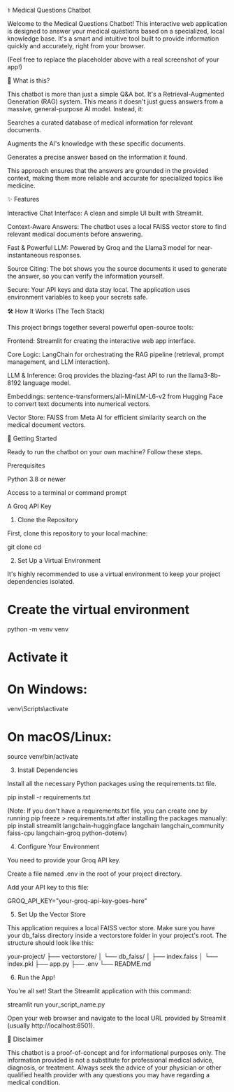 ⚕️ Medical Questions Chatbot

Welcome to the Medical Questions Chatbot! This interactive web application is designed to answer your medical questions based on a specialized, local knowledge base. It's a smart and intuitive tool built to provide information quickly and accurately, right from your browser.

(Feel free to replace the placeholder above with a real screenshot of your app!)

🤔 What is this?

This chatbot is more than just a simple Q&A bot. It's a Retrieval-Augmented Generation (RAG) system. This means it doesn't just guess answers from a massive, general-purpose AI model. Instead, it:

Searches a curated database of medical information for relevant documents.

Augments the AI's knowledge with these specific documents.

Generates a precise answer based on the information it found.

This approach ensures that the answers are grounded in the provided context, making them more reliable and accurate for specialized topics like medicine.

✨ Features

Interactive Chat Interface: A clean and simple UI built with Streamlit.

Context-Aware Answers: The chatbot uses a local FAISS vector store to find relevant medical documents before answering.

Fast & Powerful LLM: Powered by Groq and the Llama3 model for near-instantaneous responses.

Source Citing: The bot shows you the source documents it used to generate the answer, so you can verify the information yourself.

Secure: Your API keys and data stay local. The application uses environment variables to keep your secrets safe.

🛠️ How It Works (The Tech Stack)

This project brings together several powerful open-source tools:

Frontend: Streamlit for creating the interactive web app interface.

Core Logic: LangChain for orchestrating the RAG pipeline (retrieval, prompt management, and LLM interaction).

LLM & Inference: Groq provides the blazing-fast API to run the llama3-8b-8192 language model.

Embeddings: sentence-transformers/all-MiniLM-L6-v2 from Hugging Face to convert text documents into numerical vectors.

Vector Store: FAISS from Meta AI for efficient similarity search on the medical document vectors.

🚀 Getting Started

Ready to run the chatbot on your own machine? Follow these steps.

Prerequisites

Python 3.8 or newer

Access to a terminal or command prompt

A Groq API Key

1. Clone the Repository

First, clone this repository to your local machine:

git clone <your-repository-url>
cd <your-repository-directory>


2. Set Up a Virtual Environment

It's highly recommended to use a virtual environment to keep your project dependencies isolated.

# Create the virtual environment
python -m venv venv

# Activate it
# On Windows:
venv\Scripts\activate
# On macOS/Linux:
source venv/bin/activate


3. Install Dependencies

Install all the necessary Python packages using the requirements.txt file.

pip install -r requirements.txt


(Note: If you don't have a requirements.txt file, you can create one by running pip freeze > requirements.txt after installing the packages manually: pip install streamlit langchain-huggingface langchain langchain_community faiss-cpu langchain-groq python-dotenv)

4. Configure Your Environment

You need to provide your Groq API key.

Create a file named .env in the root of your project directory.

Add your API key to this file:

GROQ_API_KEY="your-groq-api-key-goes-here"


5. Set Up the Vector Store

This application requires a local FAISS vector store. Make sure you have your db_faiss directory inside a vectorstore folder in your project's root. The structure should look like this:

your-project/
├── vectorstore/
│   └── db_faiss/
│       ├── index.faiss
│       └── index.pkl
├── app.py
├── .env
└── README.md


6. Run the App!

You're all set! Start the Streamlit application with this command:

streamlit run your_script_name.py


Open your web browser and navigate to the local URL provided by Streamlit (usually http://localhost:8501).

📜 Disclaimer

This chatbot is a proof-of-concept and for informational purposes only. The information provided is not a substitute for professional medical advice, diagnosis, or treatment. Always seek the advice of your physician or other qualified health provider with any questions you may have regarding a medical condition.